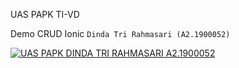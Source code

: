 UAS PAPK TI-VD

Demo CRUD Ionic `Dinda Tri Rahmasari (A2.1900052)`

[![UAS PAPK DINDA TRI RAHMASARI A2.1900052](https://res.cloudinary.com/marcomontalbano/image/upload/v1642344363/video_to_markdown/images/google-drive--1q4PyMs8zOuxDD1GbtE9TLzP2pcbLNbzC-c05b58ac6eb4c4700831b2b3070cd403.jpg)](https://drive.google.com/file/d/1q4PyMs8zOuxDD1GbtE9TLzP2pcbLNbzC/view?usp=sharing "UAS PAPK DINDA TRI RAHMASARI A2.1900052")
